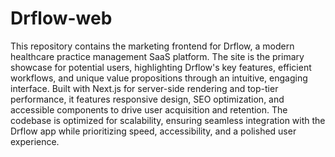 # Drflow-web
This repository contains the marketing frontend for Drflow, a modern healthcare practice management SaaS platform. The site is the primary showcase for potential users, highlighting Drflow's key features, efficient workflows, and unique value propositions through an intuitive, engaging interface.
Built with Next.js for server-side rendering and top-tier performance, it features responsive design, SEO optimization, and accessible components to drive user acquisition and retention. The codebase is optimized for scalability, ensuring seamless integration with the Drflow app while prioritizing speed, accessibility, and a polished user experience.
